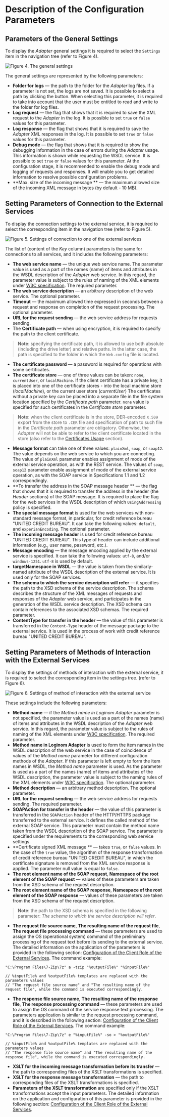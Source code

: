 # Description of the Configuration Parameters

## Parameters of the General Settings

To display the *Adapter* general settings it is required to select the `Settings` item in the navigation tree (refer to  Figure 4).

![Figure 4. The general settings](./images/general_settings.png)

The general settings are represented by the following parameters:

* **Folder for logs** — the path to the folder for the *Adapter* log files. If a parameter is not set, the logs are not saved. It is possible to select a path by clicking the button. When selecting this parameter, it is required to take into account that the user must be entitled to read and write to the folder for log files.
* **Log request** — the flag that shows that it is required to save the XML request to the *Adapter* in the log. It is possible to set `true` or `false` values for this parameter.
* **Log response** — the flag that shows that it is required to save the *Adapter* XML responses in the log. It is possible to set `true` or `false` values for this parameter.
* **Debug mode** — the flag that shows that it is required to show the debugging information in the case of errors during the *Adapter* usage. This information is shown while requesting the WSDL service. It is possible to set `true` or `false` values for this parameter. At the configuration stage, it is recommended to enable the debug mode and logging of requests and responses. It will enable you to get detailed information to resolve possible configuration problems.
* **Max. size of the incoming message ** — the maximum allowed size of the incoming XML message in bytes (by default - 10 MB).

## Setting Parameters of Connection to the External Services

To display the connection settings to the external service, it is required to select the corresponding item in the navigation tree (refer to  Figure 5).

![Figure 5. Settings of connection to one of the external services](./images/connection_settings.png)

The list of (content of the *Key* column) parameters is the same for connections to all services, and it includes the following parameters:

* **The web service name** — the unique web service name. The parameter value is used as a part of the names (name) of items and attributes in the WSDL description of the *Adapter* web service. In this regard, the parameter value is subject to the rules of naming of the XML elements under [W3C specification](https://www.w3.org/TR/2008/REC-xml-20081126/#NT-Name). The required parameter.
* **The web service description** — an arbitrary description of the web service. The optional parameter.
* **Timeout** — the maximum allowed time expressed in seconds between a request and response on completion of the request processing. The optional parameter.
* **URL for the request sending** — the web service address for requests sending.
* The **Certificate path** — when using encryption, it is required to specify the path to the client certificate.

> **Note**: specifying the certificate path, it is allowed to use both absolute (including the drive letter) and relative paths. In the latter case, the path is specified to the folder in which the `Web.config` file is located.

* **The certificate password** — a password is required for operations with some certificates.
* **The certificate store** — one of three values can be taken: `none`, `currentUser`, or `localMachine`. If the client certificate has a private key, it is placed into one of the certificate stores - into the local machine store (*localMachine*), or the current user store (*currentUser*) The certificates without a private key can be placed into a separate file in the file system location specified by the *Certificate path* parameter. `none` value is specified for such certificates in the *Certificate store* parameter.

> **Note**: when the client certificate is in the store, DER-encoded `X.509` export from the store to `.CER` file and specification of path to such file in the *Certificate path* parameter are obligatory. Otherwise, the *Adapter* will not be able to refer to the client certificate located in the store (also refer to  the [Certificates Usage](./work-with-certificates.md) section).

* **Message format** can take one of three values: `plainXml`, `soap`, or `soap12`. The value depends on the web service to which you are connecting. The value of `plainXml` parameter enables assignment of mode of the external service operation, as with the REST service. The values of `soap`, `soap12` parameter enable assignment of mode of the external service operation, as with the SOAP service in Specifications 1.1 and 1.2 correspondingly.
* **To transfer the address in the SOAP message header ** — the flag that shows that it is required to transfer the address in the header (the *Header* sections) of the SOAP message. It is required to place the flag for the web services in the WSDL description of which `UsingAddressing` policy is specified.
* **The special message format** is used for the web services with non-standard message format, in particular, for credit reference bureau "UNITED CREDIT BUREAU". It can take the following values: `default`, and `experianEncoding`. The optional parameter.
* **The incoming message header** is used for credit reference bureau "UNITED CREDIT BUREAU". This type of header can include additional information (e.g., user name, password, etc.).
* **Message encoding** — the message encoding applied by the external service is specified. It can take the following values: `utf-8`, and/or `windows-1251`.  `utf-8` is used by default.
* **targetNamespace in WSDL** — the value is taken from the similarly-named attribute of the WSDL description of the external service. It is used only for the SOAP services.
* **The schema to which the service description will refer** — it specifies the path to the XSD schema of the service description. The schema describes the structure of the XML messages of requests and responses of the *Adapter* web service, and participates in the generation of the WSDL service description. The XSD schema can contain references to the associated XSD schemas. The required parameter.
* **ContentType for transfer in the header** — the value of this parameter is transferred in the `Content-Type` header of the message package to the external service. It is used in the process of work with credit reference bureau "UNITED CREDIT BUREAU".

## Setting Parameters of Methods of Interaction with the External Services

To display the settings of methods of interaction with the external service, it is required to select the corresponding item in the settings tree. (refer to  Figure 6).

![Figure 6. Settings of method of interaction with the external service](./images/method-settings.png)

These settings include the following parameters:

* **Method name** — if the *Method name in Loginom Adapter* parameter is not specified, the parameter value is used as a part of the names (name) of items and attributes in the WSDL description of the *Adapter* web service.  In this regard, the parameter value is subject to the rules of naming of the XML elements under [ W3C specification](https://www.w3.org/TR/2008/REC-xml-20081126/#NT-Name). The required parameter.
* **Method name in Loginom Adapter** is used to form the item names in the WSDL description of the web service in the case of coincidence of values of the *Method name* parameter for different configuration methods of the *Adapter*. If this parameter is left empty to form the item names in WSDL, the *Method name* parameter is used. As the parameter is used as a part of the names (name) of items and attributes of the WSDL description, the parameter value is subject to the naming rules of the XML elements under [W3C specification](https://www.w3.org/TR/2008/REC-xml-20081126/#NT-Name). The optional parameter.
* **Method description** — an arbitrary method description. The optional parameter.
* **URL for the request sending** — the web service address for requests sending. The required parameter.
* **SOAPAction for transfer in the header** — the value of this parameter is transferred in the `SOAPAction` header of the HTTP/HTTPS package transferred to the external service. It defines the called method of the external SOAP service. This parameter must contain the method name taken from the WSDL description of the SOAP service. The parameter is specified under the requirements to the corresponding web service settings.
* **Certificate signed XML message ** — takes `true`, or `false` values. In the case of the `true` value, the algorithm of the response transformation of credit reference bureau "UNITED CREDIT BUREAU", in which the certificate signature is removed from the XML service response is applied. The parameter null value is equal to `false`.
* **The root element name of the SOAP request**, **Namespace of the root element of the SOAP request** — values of these parameters are taken from the XSD schema of the request description.
* **The root element name of the SOAP response**, **Namespace of the root element of the SOAP response** — values of these parameters are taken from the XSD schema of the request description.

> **Note**: the path to the XSD schema is specified in the following parameter: *The schema to which the service description will refer*.

* **The request file source name**, **The resulting name of the request file**, **The request file processing command** — these parameters are used to assign the OS (operational system) command of the preliminary processing of the request text before its sending to the external service.  The detailed information on the application of the parameters is provided in the following section: [Configuration of the Client Role of the External Services](./tuning-principles.md#nastroyka-roli-klienta-vneshnikh-servisov). The command example:

```
"C:\Program Files\7-Zip\7z" a -tzip "%outputFile%" "%inputFile%"

// %inputFile% and %outputFile% templates are replaced with the parameters values
// "The request file source name" and "The resulting name of the request file", while the command is executed correspondingly.
```

* **The response file source name**, **The resulting name of the response file**, **The response processing command** — these parameters are used to assign the OS command of the service response text processing. The parameters application is similar to the request processing command, and it is described in the following section: [Configuration of the Client Role of the External Services](./tuning-principles.md#nastroyka-roli-klienta-vneshnikh-servisov). The command example:

```
"C:\Program Files\7-Zip\7z" e "%inputFile%" -so > "%outputFile%"

// %inputFile% and %outputFile% templates are replaced with the parameters values
// "The response file source name" and "The resulting name of the response file", while the command is executed correspondingly.
```

* **XSLT for the incoming message transformation before its transfer** — the path to corresponding files of the XSLT transformations is specified.
* **XSLT for the response message transformation** — the path to corresponding files of the XSLT transformations is specified.
* **Parameters of the XSLT transformation** are specified only if the XSLT transformations accept the input parameters. The detailed information on the application and configuration of this parameter is provided in the following section: [Configuration of the Client Role of the External Services](./tuning-principles.md#nastroyka-roli-klienta-vneshnikh-servisov).
